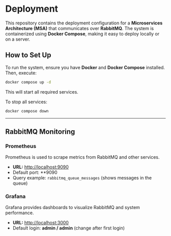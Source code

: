 # **Deployment**

This repository contains the deployment configuration for a **Microservices Architecture (MSA)** that communicates over **RabbitMQ**. The system is containerized using **Docker Compose**, making it easy to deploy locally or on a server.

## **How to Set Up**
To run the system, ensure you have **Docker** and **Docker Compose** installed. Then, execute:

```sh
docker compose up -d
```

This will start all required services.

To stop all services:
```sh
docker compose down
```

---

## **RabbitMQ Monitoring**
### **Prometheus**
Prometheus is used to scrape metrics from RabbitMQ and other services.

- **URL:** [http://localhost:9090](http://localhost:9090)
- Default port: **9090
- Query example: `rabbitmq_queue_messages` (shows messages in the queue)

### **Grafana**
Grafana provides dashboards to visualize RabbitMQ and system performance.

- **URL:** [http://localhost:3000](localhost:3000/d/Kn5xm-gZk/rabbitmq-overview?orgId=1&from=now-15m&to=now&timezone=browser&var-DS_PROMETHEUS=default&var-namespace=&var-rabbitmq_cluster=rabbit@rabbitmq1&refresh=15s)
- Default login: **admin / admin** (change after first login)
